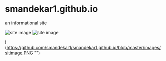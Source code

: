 # smandekar1.github.io 
an informational site

![site image](https://github.com/smandekar1/smandekar1.github.io/raw/master/images/siteimage.png "Logo Title Text 1")
![site image](https://github.com/smandekar1/Project-5-Linux-Server-Config/blob/master/RestaurantApp.png "Logo Title Text 1")


!(https://github.com/smandekar1/smandekar1.github.io/blob/master/images/sitimage.PNG "")

